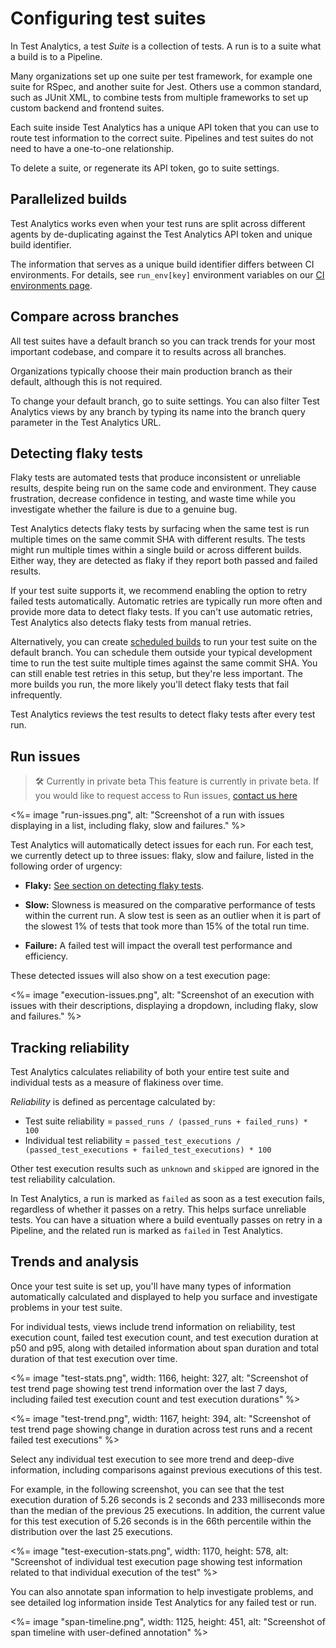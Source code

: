 # Configuring test suites

In Test Analytics, a test _Suite_ is a collection of tests. A run is to a suite what a build is to a Pipeline.

Many organizations set up one suite per test framework, for example one suite for RSpec, and another suite for Jest. Others use a common standard, such as JUnit XML, to combine tests from multiple frameworks to set up custom backend and frontend suites.

Each suite inside Test Analytics has a unique API token that you can use to route test information to the correct suite. Pipelines and test suites do not need to have a one-to-one relationship.

To delete a suite, or regenerate its API token, go to suite settings.


## Parallelized builds

Test Analytics works even when your test runs are split across different agents by de-duplicating against the Test Analytics API token and unique build identifier.

The information that serves as a unique build identifier differs between CI environments. For details, see `run_env[key]` environment variables on our [CI environments page](/docs/test-analytics/ci-environments).

## Compare across branches

All test suites have a default branch so you can track trends for your most important codebase, and compare it to results across all branches.

Organizations typically choose their main production branch as their default, although this is not required.

To change your default branch, go to suite settings. You can also filter Test Analytics views by any branch by typing its name into the branch query parameter in the Test Analytics URL.

## Detecting flaky tests

Flaky tests are automated tests that produce inconsistent or unreliable results, despite being run on the same code and environment. They cause frustration, decrease confidence in testing, and waste time while you investigate whether the failure is due to a genuine bug.

Test Analytics detects flaky tests by surfacing when the same test is run multiple times on the same commit SHA with different results. The tests might run multiple times within a single build or across different builds. Either way, they are detected as flaky if they report both passed and failed results.

If your test suite supports it, we recommend enabling the option to retry failed tests automatically. Automatic retries are typically run more often and provide more data to detect flaky tests. If you can't use automatic retries, Test Analytics also detects flaky tests from manual retries.

Alternatively, you can create [scheduled builds](/docs/pipelines/scheduled-builds) to run your test suite on the default branch. You can schedule them outside your typical development time to run the test suite multiple times against the same commit SHA. You can still enable test retries in this setup, but they're less important. The more builds you run, the more likely you'll detect flaky tests that fail infrequently.

Test Analytics reviews the test results to detect flaky tests after every test run.

## Run issues

>🛠 Currently in private beta
> This feature is currently in private beta. If you would like to request access to Run issues, [contact us here](support@buildite.com)

<%= image "run-issues.png", alt: "Screenshot of a run with issues displaying in a list, including flaky, slow and failures." %>

Test Analytics will automatically detect issues for each run. For each test, we currently detect up to three issues: flaky, slow and failure, listed in the following order of urgency:

- **Flaky:** [See section on detecting flaky tests](#detecting-flaky-tests).

- **Slow:** Slowness is measured on the comparative performance of tests within the current run. A slow test is seen as an outlier when it is part of the slowest 1% of tests that took more than 15% of the total run time.

- **Failure:** A failed test will impact the overall test performance and efficiency.

These detected issues will also show on a test execution page:

<%= image "execution-issues.png", alt: "Screenshot of an execution with issues with their descriptions, displaying a dropdown, including flaky, slow and failures." %>


## Tracking reliability

Test Analytics calculates reliability of both your entire test suite and individual tests as a measure of flakiness over time.

_Reliability_ is defined as percentage calculated by:

- Test suite reliability = `passed_runs / (passed_runs + failed_runs) * 100`
- Individual test reliability = `passed_test_executions / (passed_test_executions + failed_test_executions) * 100`

Other test execution results such as `unknown` and `skipped` are ignored in the test reliability calculation.

In Test Analytics, a run is marked as `failed` as soon as a test execution fails, regardless of whether it passes on a retry. This helps surface unreliable tests. You can have a situation where a build eventually passes on retry in a Pipeline, and the related run is marked as `failed` in Test Analytics.

## Trends and analysis

Once your test suite is set up, you'll have many types of information automatically calculated and displayed to help you surface and investigate problems in your test suite.

For individual tests, views include trend information on reliability, test execution count, failed test execution count, and test execution duration at p50 and p95, along with detailed information about span duration and total duration of that test execution over time.

<%= image "test-stats.png", width: 1166, height: 327, alt: "Screenshot of test trend page showing test trend information over the last 7 days, including failed test execution count and test execution durations" %>

<%= image "test-trend.png", width: 1167, height: 394, alt: "Screenshot of test trend page showing change in duration across test runs and a recent failed test executions" %>

Select any individual test execution to see more trend and deep-dive information, including comparisons against previous executions of this test.

For example, in the following screenshot, you can see that the test execution duration of 5.26 seconds is 2 seconds and 233 milliseconds more than the median of the previous 25 executions. In addition, the current value for this test execution of 5.26 seconds is in the 66th percentile within the distribution over the last 25 executions.

<%= image "test-execution-stats.png", width: 1170, height: 578, alt: "Screenshot of individual test execution page showing test information related to that individual execution of the test" %>

You can also annotate span information to help investigate problems, and see detailed log information inside Test Analytics for any failed test or run.

<%= image "span-timeline.png", width: 1125, height: 451, alt: "Screenshot of span timeline with user-defined annotation" %>
